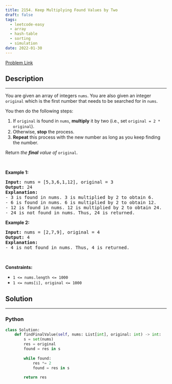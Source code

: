 ```yaml
---
title: 2154. Keep Multiplying Found Values by Two
draft: false
tags: 
  - leetcode-easy
  - array
  - hash-table
  - sorting
  - simulation
date: 2022-01-30
---
```


[Problem Link](https://leetcode.com/problems/keep-multiplying-found-values-by-two/)

## Description

---
<p>You are given an array of integers <code>nums</code>. You are also given an integer <code>original</code> which is the first number that needs to be searched for in <code>nums</code>.</p>

<p>You then do the following steps:</p>

<ol>
	<li>If <code>original</code> is found in <code>nums</code>, <strong>multiply</strong> it by two (i.e., set <code>original = 2 * original</code>).</li>
	<li>Otherwise, <strong>stop</strong> the process.</li>
	<li><strong>Repeat</strong> this process with the new number as long as you keep finding the number.</li>
</ol>

<p>Return <em>the <strong>final</strong> value of </em><code>original</code>.</p>

<p>&nbsp;</p>
<p><strong class="example">Example 1:</strong></p>

<pre>
<strong>Input:</strong> nums = [5,3,6,1,12], original = 3
<strong>Output:</strong> 24
<strong>Explanation:</strong> 
- 3 is found in nums. 3 is multiplied by 2 to obtain 6.
- 6 is found in nums. 6 is multiplied by 2 to obtain 12.
- 12 is found in nums. 12 is multiplied by 2 to obtain 24.
- 24 is not found in nums. Thus, 24 is returned.
</pre>

<p><strong class="example">Example 2:</strong></p>

<pre>
<strong>Input:</strong> nums = [2,7,9], original = 4
<strong>Output:</strong> 4
<strong>Explanation:</strong>
- 4 is not found in nums. Thus, 4 is returned.
</pre>

<p>&nbsp;</p>
<p><strong>Constraints:</strong></p>

<ul>
	<li><code>1 &lt;= nums.length &lt;= 1000</code></li>
	<li><code>1 &lt;= nums[i], original &lt;= 1000</code></li>
</ul>


## Solution

---
### Python
``` py title='keep-multiplying-found-values-by-two'
class Solution:
    def findFinalValue(self, nums: List[int], original: int) -> int:
        s = set(nums)
        res = original
        found = res in s
        
        while found:
            res *= 2
            found = res in s
        
        return res
```

